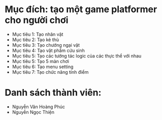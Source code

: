 # Mục đích: tạo một game platformer cho người chơi
 - Mục tiêu 1: Tạo nhân vật
 - Mục tiêu 2: Tạo kẻ thù
 - Mục tiêu 3: Tạo chướng ngại vật
 - Mục tiêu 4: Tạo vật phẩm cứu sinh
 - Mục tiêu 5: Tạo các tướng tác logic của các thực thể với nhau
 - Mục tiêu 5: Tạo 5 màn chơi
 - Mục tiêu 6: Tạo menu setting
 - Mục tiêu 7: Tạo chức năng tính điểm


# Danh sách thành viên:
 - Nguyễn Văn Hoàng Phúc
 - Nguyễn Ngọc Thiện
